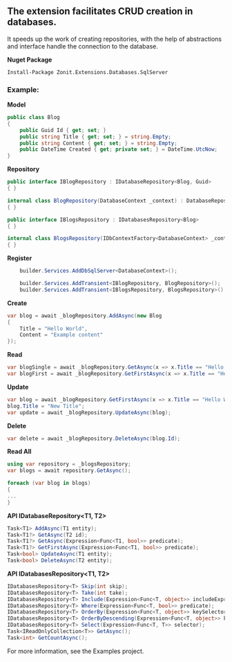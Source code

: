 ## The extension facilitates CRUD creation in databases.

It speeds up the work of creating repositories, with the help of abstractions and interface handle the connection to the database.

**Nuget Package**
```
Install-Package Zonit.Extensions.Databases.SqlServer
```

### Example:
**Model**
```cs
public class Blog
{
    public Guid Id { get; set; }
    public string Title { get; set; } = string.Empty;
    public string Content { get; set; } = string.Empty;
    public DateTime Created { get; private set; } = DateTime.UtcNow;
}
```

**Repository**
```cs
public interface IBlogRepository : IDatabaseRepository<Blog, Guid>
{ }

internal class BlogRepository(DatabaseContext _context) : DatabaseRepository<Blog, Guid>(_context), IBlogRepository
{ }

public interface IBlogsRepository : IDatabasesRepository<Blog>
{ }

internal class BlogsRepository(IDbContextFactory<DatabaseContext> _context) : DatabasesRepository<Blog, DatabaseContext>(_context), IBlogsRepository
{ }
```

**Register**
```cs
    builder.Services.AddDbSqlServer<DatabaseContext>();

    builder.Services.AddTransient<IBlogRepository, BlogRepository>();
    builder.Services.AddTransient<IBlogsRepository, BlogsRepository>();
```

**Create**
```cs
var blog = await _blogRepository.AddAsync(new Blog
{
    Title = "Hello World",
    Content = "Example content"
});
```

**Read**
```cs
var blogSingle = await _blogRepository.GetAsync(x => x.Title == "Hello World");
var blogFirst = await _blogRepository.GetFirstAsync(x => x.Title == "Hello World");
```

**Update**
```cs
var blog = await _blogRepository.GetFirstAsync(x => x.Title == "Hello World");
blog.Title = "New Title";
var update = await _blogRepository.UpdateAsync(blog);
```

**Delete**
```cs
var delete = await _blogRepository.DeleteAsync(blog.Id);
```

**Read All**
```cs
using var repository = _blogsRepository;
var blogs = await repository.GetAsync();

foreach (var blog in blogs)
{
...
}
```

**API IDatabaseRepository<T1, T2>**
```cs
Task<T1> AddAsync(T1 entity);
Task<T1?> GetAsync(T2 id);
Task<T1?> GetAsync(Expression<Func<T1, bool>> predicate);
Task<T1?> GetFirstAsync(Expression<Func<T1, bool>> predicate);
Task<bool> UpdateAsync(T1 entity);
Task<bool> DeleteAsync(T2 entity);
```

**API IDatabasesRepository<T1, T2>**
```cs
IDatabasesRepository<T> Skip(int skip);
IDatabasesRepository<T> Take(int take);
IDatabasesRepository<T> Include(Expression<Func<T, object>> includeExpression);
IDatabasesRepository<T> Where(Expression<Func<T, bool>> predicate);
IDatabasesRepository<T> OrderBy(Expression<Func<T, object>> keySelector);
IDatabasesRepository<T> OrderByDescending(Expression<Func<T, object>> keySelector);
IDatabasesRepository<T> Select(Expression<Func<T, T>> selector);
Task<IReadOnlyCollection<T>> GetAsync();
Task<int> GetCountAsync();
```

For more information, see the Examples project.